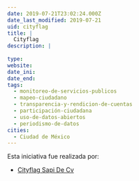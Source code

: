 ```yaml
---
date: 2019-07-21T23:02:24.000Z
date_last_modified: 2019-07-21
uid: cityflag
title: |
  Cityflag
description: |
  
type: 
website: 
date_ini: 
date_end: 
tags:
  - monitoreo-de-servicios-publicos
  - mapeo-ciudadano
  - transparencia-y-rendicion-de-cuentas
  - participación-ciudadana
  - uso-de-datos-abiertos
  - periodismo-de-datos
cities: 
  - Ciudad de México
---
```


Esta iniciativa fue realizada por:

- [Cityflag Sapi De Cv](/organizaciones/cityflag-sapi-de-cv)
